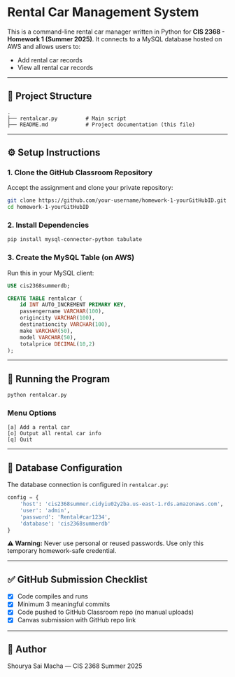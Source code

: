 # Rental Car Management System

This is a command-line rental car manager written in Python for **CIS 2368 - Homework 1 (Summer 2025)**. It connects to a MySQL database hosted on AWS and allows users to:

* Add rental car records
* View all rental car records

---

## 📁 Project Structure

```
.
├── rentalcar.py         # Main script
├── README.md            # Project documentation (this file)
```

---

## ⚙️ Setup Instructions

### 1. Clone the GitHub Classroom Repository

Accept the assignment and clone your private repository:

```bash
git clone https://github.com/your-username/homework-1-yourGitHubID.git
cd homework-1-yourGitHubID
```

### 2. Install Dependencies

```bash
pip install mysql-connector-python tabulate
```

### 3. Create the MySQL Table (on AWS)

Run this in your MySQL client:

```sql
USE cis2368summerdb;

CREATE TABLE rentalcar (
    id INT AUTO_INCREMENT PRIMARY KEY,
    passengername VARCHAR(100),
    origincity VARCHAR(100),
    destinationcity VARCHAR(100),
    make VARCHAR(50),
    model VARCHAR(50),
    totalprice DECIMAL(10,2)
);
```

---

## 🚀 Running the Program

```bash
python rentalcar.py
```

### Menu Options

```
[a] Add a rental car
[o] Output all rental car info
[q] Quit
```

---

## 🔐 Database Configuration

The database connection is configured in `rentalcar.py`:

```python
config = {
    'host': 'cis2368summer.cidyiu02y2ba.us-east-1.rds.amazonaws.com',
    'user': 'admin',
    'password': 'Rental#car1234',
    'database': 'cis2368summerdb'
}
```

**⚠️ Warning:** Never use personal or reused passwords. Use only this temporary homework-safe credential.

---

## ✅ GitHub Submission Checklist

* [x] Code compiles and runs
* [x] Minimum 3 meaningful commits
* [x] Code pushed to GitHub Classroom repo (no manual uploads)
* [x] Canvas submission with GitHub repo link

---

## 📌 Author

Shourya Sai Macha — CIS 2368 Summer 2025
